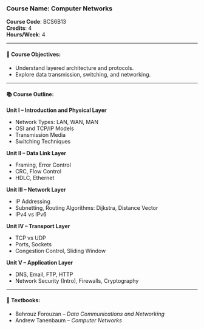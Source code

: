 ### Course Name: Computer Networks  
**Course Code**: BCS6B13  
**Credits**: 4  
**Hours/Week**: 4  

---

#### 📘 Course Objectives:
- Understand layered architecture and protocols.
- Explore data transmission, switching, and networking.

---

#### 📚 Course Outline:

**Unit I – Introduction and Physical Layer**  
- Network Types: LAN, WAN, MAN  
- OSI and TCP/IP Models  
- Transmission Media  
- Switching Techniques  

**Unit II – Data Link Layer**  
- Framing, Error Control  
- CRC, Flow Control  
- HDLC, Ethernet  

**Unit III – Network Layer**  
- IP Addressing  
- Subnetting, Routing Algorithms: Dijkstra, Distance Vector  
- IPv4 vs IPv6  

**Unit IV – Transport Layer**  
- TCP vs UDP  
- Ports, Sockets  
- Congestion Control, Sliding Window  

**Unit V – Application Layer**  
- DNS, Email, FTP, HTTP  
- Network Security (Intro), Firewalls, Cryptography  

---

#### 📘 Textbooks:
- Behrouz Forouzan – *Data Communications and Networking*  
- Andrew Tanenbaum – *Computer Networks*

